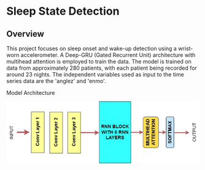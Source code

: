 # Sleep State Detection

## Overview

This project focuses on sleep onset and wake-up detection using a wrist-worn accelerometer. A Deep-GRU (Gated Recurrent Unit) architecture with multihead attention is employed to train the data. The model is trained on data from approximately 280 patients, with each patient being recorded for around 23 nights. The independent variables used as input to the time series data are the 'anglez' and 'enmo'.

Model Architecture

![Image Alt text](/deep_gru.jpg)
